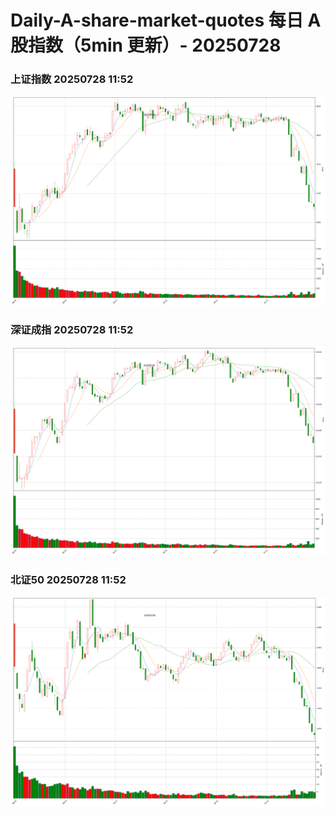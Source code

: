 
# Daily-A-share-market-quotes 每日 A 股指数（5min 更新）- 20250728

### 上证指数 20250728 11:52
![](./fig/2025/7/20250728-sh000001.png)

### 深证成指 20250728 11:52
![](./fig/2025/7/20250728-sz399001.png)

### 北证50 20250728 11:52
![](./fig/2025/7/20250728-bj899050.png)
